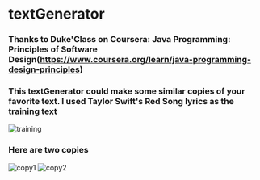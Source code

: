 # textGenerator

### Thanks to Duke'Class on Coursera: Java Programming: Principles of Software Design(https://www.coursera.org/learn/java-programming-design-principles)

### This textGenerator could make some similar copies of your favorite text. I used Taylor Swift's Red Song lyrics as the training text
![training](https://user-images.githubusercontent.com/27776652/32156708-0391ab52-bd0d-11e7-96fe-606ea72f7ea9.png)

### Here are two copies
![copy1](https://user-images.githubusercontent.com/27776652/32156709-03a4d18c-bd0d-11e7-9ec6-e0a779226d1a.png)
![copy2](https://user-images.githubusercontent.com/27776652/32156710-03b54f9e-bd0d-11e7-9581-0a2221c87552.png)
